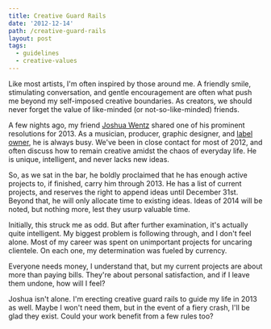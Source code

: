 ```yaml
---
title: Creative Guard Rails
date: '2012-12-14'
path: /creative-guard-rails
layout: post
tags:
  - guidelines
  - creative-values
---
```

Like most artists, I'm often inspired by those around me. A friendly smile, stimulating conversation, and gentle encouragement are often what push me beyond my self-imposed creative boundaries. As creators, we should never forget the value of like-minded (or not-so-like-minded) friends.

A few nights ago, my friend [Joshua Wentz](http://joshuawentz.com) shared one of his prominent resolutions for 2013. As a musician, producer, graphic designer, and [label owner](http://sidedownaudio.com), he is always busy. We've been in close contact for most of 2012, and often discuss how to remain creative amidst the chaos of everyday life. He is unique, intelligent, and never lacks new ideas.

So, as we sat in the bar, he boldly proclaimed that he has enough active projects to, if finished, carry him through 2013. He has a list of current projects, and reserves the right to append ideas until December 31st. Beyond that, he will only allocate time to existing ideas. Ideas of 2014 will be noted, but nothing more, lest they usurp valuable time.

Initially, this struck me as odd. But after further examination, it's actually quite intelligent. My biggest problem is following through, and I don't feel alone. Most of my career was spent on unimportant projects for uncaring clientele. On each one, my determination was fueled by currency.

Everyone needs money, I understand that, but my current projects are about more than paying bills. They're about personal satisfaction, and if I leave them undone, how will I feel?

Joshua isn't alone. I'm erecting creative guard rails to guide my life in 2013 as well. Maybe I won't need them, but in the event of a fiery crash, I'll be glad they exist. Could your work benefit from a few rules too?
